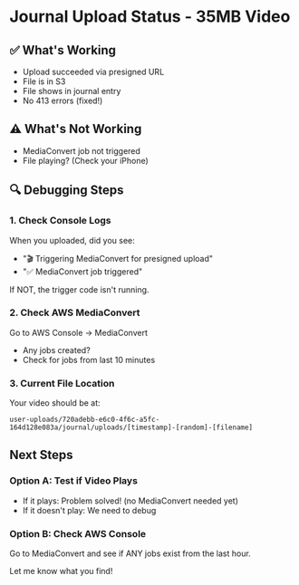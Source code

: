 # Journal Upload Status - 35MB Video

## ✅ What's Working
- Upload succeeded via presigned URL
- File is in S3
- File shows in journal entry
- No 413 errors (fixed!)

## ⚠️ What's Not Working
- MediaConvert job not triggered
- File playing? (Check your iPhone)

## 🔍 Debugging Steps

### 1. Check Console Logs
When you uploaded, did you see:
- "🎬 Triggering MediaConvert for presigned upload"
- "✅ MediaConvert job triggered"

If NOT, the trigger code isn't running.

### 2. Check AWS MediaConvert
Go to AWS Console → MediaConvert
- Any jobs created?
- Check for jobs from last 10 minutes

### 3. Current File Location
Your video should be at:
```
user-uploads/720adebb-e6c0-4f6c-a5fc-164d128e083a/journal/uploads/[timestamp]-[random]-[filename]
```

## Next Steps

### Option A: Test if Video Plays
- If it plays: Problem solved! (no MediaConvert needed yet)
- If it doesn't play: We need to debug

### Option B: Check AWS Console
Go to MediaConvert and see if ANY jobs exist from the last hour.

Let me know what you find!

